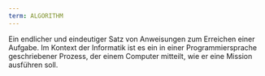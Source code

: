 ```yaml
---
term: ALGORITHM
---
```


Ein endlicher und eindeutiger Satz von Anweisungen zum Erreichen einer Aufgabe. Im Kontext der Informatik ist es ein in einer Programmiersprache geschriebener Prozess, der einem Computer mitteilt, wie er eine Mission ausführen soll.